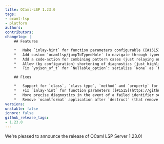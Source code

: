 ```yaml
---
title: OCaml-LSP 1.23.0
tags:
- ocaml-lsp
- platform
authors:
contributors:
changelog: |
    ## Features

    *   Make `inlay-hint` for function parameters configurable ([#1515](https://github.com/ocaml/ocaml-lsp/pull/1515))
    *   Add custom `ocamllsp/jumpToTypedHole` to navigate through typed holes ([#1516](https://github.com/ocaml/ocaml-lsp/pull/1516))
    *   Add a code-action for combining pattern cases (just relaying on regex) ([#1514](https://github.com/ocaml/ocaml-lsp/pull/1514))
    *   Allow (by configuration) shortening of diagnostics (just highlighting the first line) ([#1513](https://github.com/ocaml/ocaml-lsp/pull/1513))
    *   Fix `yojson_of_t` for `Nullable_option`: serialize `None` as `Null` instead of asserting false ([#1525](https://github.com/ocaml/ocaml-lsp/pull/1525) fixes [#1524](https://github.com/ocaml/ocaml-lsp/issues/1524))

    ## Fixes

    *   Support for `class`, `class type`, `method` and `property` for `DocumentSymbol` query ([#1487](https://github.com/ocaml/ocaml-lsp/pull/1487) fixes [#1449](https://github.com/ocaml/ocaml-lsp/issues/1449))
    *   Fix `inlay-hint` for function parameters ([#1515](https://github.com/ocaml/ocaml-lsp/pull/1515))
    *   More precise diagnostics in the event of a failed identifier search (`Definition_query`) ([#1518](https://github.com/ocaml/ocaml-lsp/pull/1518))
    *   Remove `ocamlformat` application after `destruct` (that remove some useful parenthesis) ([#1519](https://github.com/ocaml/ocaml-lsp/pull/1519))
versions:
unstable: false
ignore: false
github_release_tags:
- 1.23.0
---
```


We're pleased to announce the release of OCaml LSP Server 1.23.0!